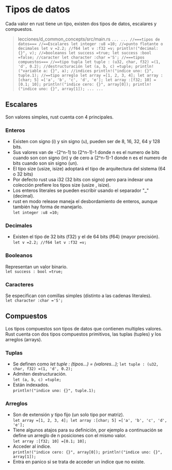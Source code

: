# Tipos de datos  
Cada valor en rust tiene un tipo, existen dos tipos de datos, escalares y compuestos.  
> lecciones/d_common_concepts/src/main.rs
`
    ...
    ...
     //===tipos de datos===
        //==Escalares
            let integer :u8 =10;
        //=punto flotante o decimales
            let v =2.2; //f64
            let v :f32 =v;
            println!("decimal: {}", v);
        //=booleanos
            let success =true;
            let success :bool =false;
        //caracter
            let character :char ='S';
    //===tipos compuestos===
        //==tipo tupla
        let tuple : (u32, char, f32) =(1, 'd', 0.2);
        //destructuración
        let (a, b, c) =tuple;
        println!("variable a: {}", a);
        //indices
        println!("indice uno: {}", tuple.1);
    //==tipo arreglo
        let array =[1, 2, 3, 4];
        let array :[char; 5] =['a', 'b', 'c', 'd', 'e'];
        let array :[f32; 10] =[0.1; 10];
        println!("indice cero: {}", array[0]);
        println!("indice uno: {}", array[1]);
    ...
    ...
`  
## Escalares  
Son valores simples, rust cuenta con 4 principales.
### Enteros  
- Existen con signo (i) y sin signo (u), pueden ser de 8, 16, 32, 64 y 128 bits.
- Sus valores van de -(2^n-1) to (2^n-1)-1 donde n es el numero de bits cuando son con signo (in) y de cero a (2^n-1)-1 donde n es el numero de bits cuando son sin signo (un).
- El tipo size (usize, isize) adoptará el tipo de arquitectura del sistema (64 o 32 bits)
- Por defecto rust usa i32 (32 bits con signo) pero para indexar una colección prefiere los tipos size (usize , isize).
- Los enteros literales se pueden escribir usando el separador "_" (decimal).
- rust en modo release maneja el desbordamiento de enteros, aunque también hay forma de manejarlo.  
`
let integer :u8 =10;            
`
### Decimales              
- Existen el tipo de 32 bits (f32) y el de 64 bits (f64) (mayor precisión).
`
let v =2.2; //f64
let v :f32 =v;
`
### Booleanos  
Representan un valor binario.  
`
    let success : bool =true;
`  
### Caracteres
Se especifican con comillas simples (distinto a las cadenas literales).  
`
    let character :char ='S';
`  
## Compuestos  
Los tipos compuestos son tipos de datos que contienen multiples valores. Rust cuenta con dos tipos compuestos primitivos, las tuplas (tuples) y los arreglos (arrays).  
### Tuplas 
- Se definen como *let tuple : (tipos...) = (valores...);*
`
    let tuple : (u32, char, f32) =(1, 'd', 0.2);
`
- Admiten destructuración.  
`
    let (a, b, c) =tuple;
`
- Están indexados.  
`
    println!("indice uno: {}", tuple.1);
`
### Arreglos  
- Son de extensión y tipo fijo (un solo tipo por matriz).  
`
    let array =[1, 2, 3, 4];
    let array :[char; 5] =['a', 'b', 'c', 'd', 'e'];
`  
- Tiene algunos atajos para su definición, por ejemplo a continuación se define un arreglo de n posiciones con el mismo valor.  
`
    let array :[f32; 10] =[0.1; 10];
`  
- Acceder al indice.  
`
    println!("indice cero: {}", array[0]);
    println!("indice uno: {}", array[1]);
`  
- Entra en panico si se trata de acceder un indice que no existe.  